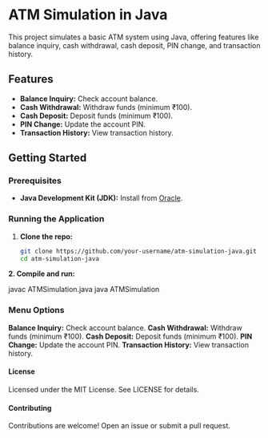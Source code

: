 # ATM Simulation in Java

This project simulates a basic ATM system using Java, offering features like balance inquiry, cash withdrawal, cash deposit, PIN change, and transaction history.

## Features

- **Balance Inquiry:** Check account balance.
- **Cash Withdrawal:** Withdraw funds (minimum ₹100).
- **Cash Deposit:** Deposit funds (minimum ₹100).
- **PIN Change:** Update the account PIN.
- **Transaction History:** View transaction history.

## Getting Started

### Prerequisites

- **Java Development Kit (JDK):** Install from [Oracle](https://www.oracle.com/java/technologies/javase-jdk11-downloads.html).

### Running the Application

1. **Clone the repo:**

   ```bash
   git clone https://github.com/your-username/atm-simulation-java.git
   cd atm-simulation-java
   
**2. Compile and run:**

javac ATMSimulation.java
java ATMSimulation

### Menu Options

**Balance Inquiry:** Check account balance.
**Cash Withdrawal:** Withdraw funds (minimum ₹100).
**Cash Deposit:** Deposit funds (minimum ₹100).
**PIN Change:** Update the account PIN.
**Transaction History:** View transaction history.

#### License
Licensed under the MIT License. See LICENSE for details.

#### Contributing
Contributions are welcome! Open an issue or submit a pull request.

